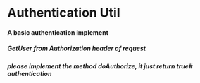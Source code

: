 # Authentication Util

#### A basic authentication implement

##### GetUser from Authorization header of request
##### please implement the method doAuthorize, it just return true# authentication
